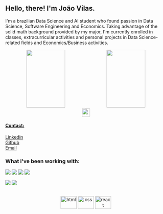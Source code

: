 <strong>
    <h2>Hello, there! I'm João Vilas.</h2>
</strong>

<p >
    I'm a brazilian Data Science and AI student who found passion in Data Science, Software Engineering and Economics. Taking advantage of the solid math background provided by my major, I'm currently enrolled in classes, extracurricular activities and personal projects in Data Science-related fields and Economics/Business activities.
</p>

<div align="center">
  <a href="https://github.com/Vilasz">
  <img height="180em" width = 49%  src="https://github-readme-stats.vercel.app/api?username=Vilasz&show_icons=true&theme=codeSTACKr&include_all_commits=true&count_private=true"/>
  <img height="180em" width = 49%  src="https://github-readme-stats.vercel.app/api/top-langs/?username=Vilasz&layout=compact&theme=codeSTACKr&langs_count=6&size_weight=0.05&count_weight=0.7&hide=css,html"/>
  <img height="25" src="https://komarev.com/ghpvc/?username=Vilasz&color=brightgreen"/>

</div>

<h4>
    Contact:
</h4>

<p >
    <a href="https://www.linkedin.com/in/joao-felipe-vilas/">Linkedin</a>
    <br>
    <a href="https://github.com/Vilasz">Github</a>
    <br>
    <a href="mailto:jfvb2501@gmail.com">Email</a>
</p>

<h3>
    What i've been working with:
</h3>

![](https://img.shields.io/badge/-Python-informational?style=for-the-badge&logo=python&color=000000)
![](https://img.shields.io/badge/R-276DC3?style=for-the-badge&logo=r&logoColor=white)
![](https://img.shields.io/badge/PostgreSQL-316192?style=for-the-badge&logo=postgresql&logoColor=white)
![](https://img.shields.io/badge/-GitHub-informational?style=for-the-badge&logo=github&&color=000000)


![](https://img.shields.io/badge/Google%20Sheets-34A853?style=for-the-badge&logo=google-sheets&logoColor=white)
![](https://img.shields.io/badge/PowerBI-F2C811?style=for-the-badge&logo=Power%20BI&logoColor=white)

<div align="center">
  <div style="display: inline_block"><br>
    <img alt= "html" align= "center" height= "40" width= "50" src="https://cdn.jsdelivr.net/gh/devicons/devicon/icons/html5/html5-plain.svg"/>
    <img alt= "css"  align= "center" height= "40" width= "50" src="https://cdn.jsdelivr.net/gh/devicons/devicon/icons/css3/css3-plain.svg"/>
    <img alt="react" align="center" height="40" width="50" src="https://cdn.jsdelivr.net/gh/devicons/devicon/icons/react/react-original.svg"/>    
  </div>
</div>



<br />
<br />

<!--
**Vilasz/Vilasz** is a ✨ _special_ ✨ repository because its `README.md` (this file) appears on your GitHub profile.

Here are some ideas to get you started:

- 🔭 I’m currently working on ...
- 🌱 I’m currently learning ...
- 👯 I’m looking to collaborate on ...
- 🤔 I’m looking for help with ...
- 💬 Ask me about ...
- 📫 How to reach me: ...
- 😄 Pronouns: ...
- ⚡ Fun fact: ...
-->
